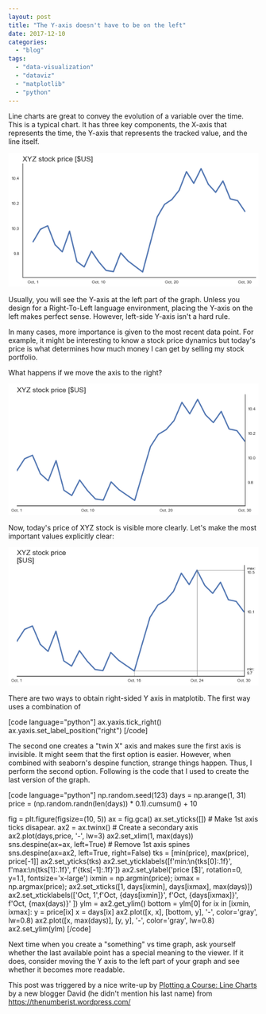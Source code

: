 ```yaml
---
layout: post
title: "The Y-axis doesn't have to be on the left"
date: 2017-12-10
categories: 
  - "blog"
tags: 
  - "data-visualization"
  - "dataviz"
  - "matplotlib"
  - "python"
---
```


Line charts are great to convey the evolution of a variable over the time. This is a typical chart. It has three key components, the X-axis that represents the time, the Y-axis that represents the tracked value, and the line itself.

![A typical line chart. The Y-axis is on the left](/assets/images/2017/12/line_chart_the_default_version1.png)

Usually, you will see the Y-axis at the left part of the graph. Unless you design for a Right-To-Left language environment, placing the Y-axis on the left makes perfect sense. However, left-side Y-axis isn't a hard rule.

In many cases, more importance is given to the most recent data point. For example, it might be interesting to know a stock price dynamics but today's price is what determines how much money I can get by selling my stock portfolio.

What happens if we move the axis to the right?

![A slightly improved version. The Y-axis is on the right, adjacent to the most recent data point](/assets/images/2017/12/line_chart_improved_version1.png)

Now, today's price of XYZ stock is visible more clearly. Let's make the most important values explicitly clear:

![The final version. The Y-axis is on the right, adjacent to the most recent data point. The axis ticks correspont to actual data points](/assets/images/2017/12/line_chart_even_better1.png)

There are two ways to obtain right-sided Y axis in matplotib. The first way uses a combination of

\[code language="python"\] ax.yaxis.tick\_right() ax.yaxis.set\_label\_position("right") \[/code\]

The second one creates a "twin X" axis and makes sure the first axis is invisible. It might seem that the first option is easier. However, when combined with seaborn's despine function, strange things happen. Thus, I perform the second option. Following is the code that I used to create the last version of the graph.

\[code language="python"\] np.random.seed(123) days = np.arange(1, 31) price = (np.random.randn(len(days)) \* 0.1).cumsum() + 10

fig = plt.figure(figsize=(10, 5)) ax = fig.gca() ax.set\_yticks(\[\]) # Make 1st axis ticks disapear. ax2 = ax.twinx() # Create a secondary axis ax2.plot(days,price, '-', lw=3) ax2.set\_xlim(1, max(days)) sns.despine(ax=ax, left=True) # Remove 1st axis spines sns.despine(ax=ax2, left=True, right=False) tks = \[min(price), max(price), price\[-1\]\] ax2.set\_yticks(tks) ax2.set\_yticklabels(\[f'min:\\n{tks\[0\]:.1f}', f'max:\\n{tks\[1\]:.1f}', f'{tks\[-1\]:.1f}'\]) ax2.set\_ylabel('price \[$\]', rotation=0, y=1.1, fontsize='x-large') ixmin = np.argmin(price); ixmax = np.argmax(price); ax2.set\_xticks(\[1, days\[ixmin\], days\[ixmax\], max(days)\]) ax2.set\_xticklabels(\['Oct, 1',f'Oct, {days\[ixmin\]}', f'Oct, {days\[ixmax\]}', f'Oct, {max(days)}' \]) ylm = ax2.get\_ylim() bottom = ylm\[0\] for ix in \[ixmin, ixmax\]: y = price\[ix\] x = days\[ix\] ax2.plot(\[x, x\], \[bottom, y\], '-', color='gray', lw=0.8) ax2.plot(\[x, max(days)\], \[y, y\], '-', color='gray', lw=0.8) ax2.set\_ylim(ylm) \[/code\]

Next time when you create a "something" vs time graph, ask yourself whether the last available point has a special meaning to the viewer. If it does, consider moving the Y axis to the left part of your graph and see whether it becomes more readable.

This post was triggered by a nice write-up by  [Plotting a Course: Line Charts](https://thenumberist.wordpress.com/2017/12/06/plotting-a-course-line-charts/) by a new blogger David (he didn't mention his last name) from https://thenumberist.wordpress.com/
